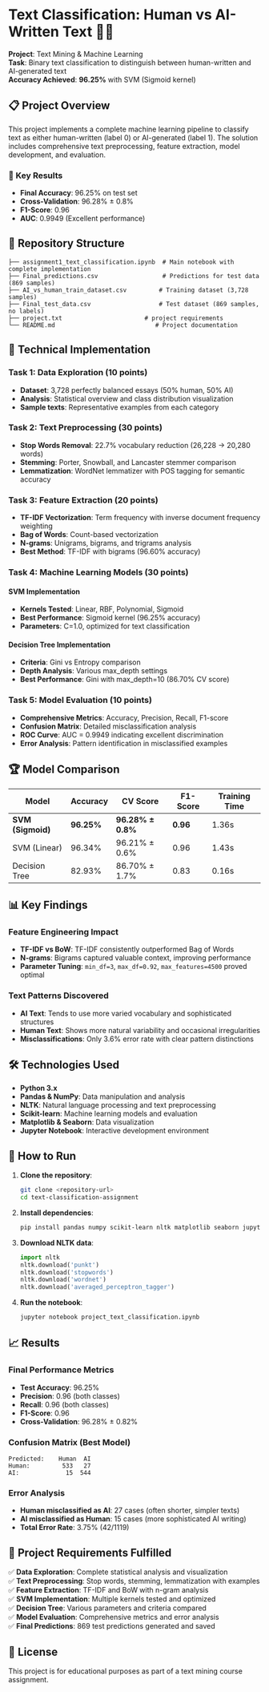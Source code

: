 # Text Classification: Human vs AI-Written Text 🤖📝

**Project**: Text Mining & Machine Learning  
**Task**: Binary text classification to distinguish between human-written and AI-generated text  
**Accuracy Achieved**: **96.25%** with SVM (Sigmoid kernel)

## 📋 Project Overview

This project implements a complete machine learning pipeline to classify text as either human-written (label 0) or AI-generated (label 1). The solution includes comprehensive text preprocessing, feature extraction, model development, and evaluation.

### 🎯 Key Results
- **Final Accuracy**: 96.25% on test set
- **Cross-Validation**: 96.28% ± 0.8%
- **F1-Score**: 0.96
- **AUC**: 0.9949 (Excellent performance)

## 📁 Repository Structure

```
├── assignment1_text_classification.ipynb  # Main notebook with complete implementation
├── Final_predictions.csv                  # Predictions for test data (869 samples)
├── AI_vs_human_train_dataset.csv         # Training dataset (3,728 samples)
├── Final_test_data.csv                   # Test dataset (869 samples, no labels)
├── project.txt                       # project requirements
└── README.md                            # Project documentation
```

## 🔧 Technical Implementation

### Task 1: Data Exploration (10 points)
- **Dataset**: 3,728 perfectly balanced essays (50% human, 50% AI)
- **Analysis**: Statistical overview and class distribution visualization
- **Sample texts**: Representative examples from each category

### Task 2: Text Preprocessing (30 points)
- **Stop Words Removal**: 22.7% vocabulary reduction (26,228 → 20,280 words)
- **Stemming**: Porter, Snowball, and Lancaster stemmer comparison
- **Lemmatization**: WordNet lemmatizer with POS tagging for semantic accuracy

### Task 3: Feature Extraction (20 points)
- **TF-IDF Vectorization**: Term frequency with inverse document frequency weighting
- **Bag of Words**: Count-based vectorization
- **N-grams**: Unigrams, bigrams, and trigrams analysis
- **Best Method**: TF-IDF with bigrams (96.60% accuracy)

### Task 4: Machine Learning Models (30 points)

#### SVM Implementation
- **Kernels Tested**: Linear, RBF, Polynomial, Sigmoid
- **Best Performance**: Sigmoid kernel (96.25% accuracy)
- **Parameters**: C=1.0, optimized for text classification

#### Decision Tree Implementation  
- **Criteria**: Gini vs Entropy comparison
- **Depth Analysis**: Various max_depth settings
- **Best Performance**: Gini with max_depth=10 (86.70% CV score)

### Task 5: Model Evaluation (10 points)
- **Comprehensive Metrics**: Accuracy, Precision, Recall, F1-score
- **Confusion Matrix**: Detailed misclassification analysis
- **ROC Curve**: AUC = 0.9949 indicating excellent discrimination
- **Error Analysis**: Pattern identification in misclassified examples

## 🏆 Model Comparison

| Model | Accuracy | CV Score | F1-Score | Training Time |
|-------|----------|----------|----------|---------------|
| **SVM (Sigmoid)** | **96.25%** | **96.28% ± 0.8%** | **0.96** | 1.36s |
| SVM (Linear) | 96.34% | 96.21% ± 0.6% | 0.96 | 1.43s |
| Decision Tree | 82.93% | 86.70% ± 1.7% | 0.83 | 0.16s |

## 📊 Key Findings

### Feature Engineering Impact
- **TF-IDF vs BoW**: TF-IDF consistently outperformed Bag of Words
- **N-grams**: Bigrams captured valuable context, improving performance
- **Parameter Tuning**: `min_df=3`, `max_df=0.92`, `max_features=4500` proved optimal

### Text Patterns Discovered
- **AI Text**: Tends to use more varied vocabulary and sophisticated structures
- **Human Text**: Shows more natural variability and occasional irregularities
- **Misclassifications**: Only 3.6% error rate with clear pattern distinctions

## 🛠️ Technologies Used

- **Python 3.x**
- **Pandas & NumPy**: Data manipulation and analysis
- **NLTK**: Natural language processing and text preprocessing
- **Scikit-learn**: Machine learning models and evaluation
- **Matplotlib & Seaborn**: Data visualization
- **Jupyter Notebook**: Interactive development environment

## 🚀 How to Run

1. **Clone the repository**:
   ```bash
   git clone <repository-url>
   cd text-classification-assignment
   ```

2. **Install dependencies**:
   ```bash
   pip install pandas numpy scikit-learn nltk matplotlib seaborn jupyter
   ```

3. **Download NLTK data**:
   ```python
   import nltk
   nltk.download('punkt')
   nltk.download('stopwords')
   nltk.download('wordnet')
   nltk.download('averaged_perceptron_tagger')
   ```

4. **Run the notebook**:
   ```bash
   jupyter notebook project_text_classification.ipynb
   ```

## 📈 Results

### Final Performance Metrics
- **Test Accuracy**: 96.25%
- **Precision**: 0.96 (both classes)
- **Recall**: 0.96 (both classes)
- **F1-Score**: 0.96
- **Cross-Validation**: 96.28% ± 0.82%

### Confusion Matrix (Best Model)
```
Predicted:    Human  AI
Human:         533   27
AI:             15  544
```

### Error Analysis
- **Human misclassified as AI**: 27 cases (often shorter, simpler texts)
- **AI misclassified as Human**: 15 cases (more sophisticated AI writing)
- **Total Error Rate**: 3.75% (42/1119)

## 📝 Project Requirements Fulfilled

✅ **Data Exploration**: Complete statistical analysis and visualization  
✅ **Text Preprocessing**: Stop words, stemming, lemmatization with examples  
✅ **Feature Extraction**: TF-IDF and BoW with n-gram analysis  
✅ **SVM Implementation**: Multiple kernels tested and optimized  
✅ **Decision Tree**: Various parameters and criteria compared  
✅ **Model Evaluation**: Comprehensive metrics and error analysis  
✅ **Final Predictions**: 869 test predictions generated and saved  


## 📄 License

This project is for educational purposes as part of a text mining course assignment. 
